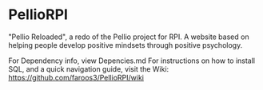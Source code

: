 # PellioRPI
"Pellio Reloaded", a redo of the Pellio project for RPI. A website based on helping people develop positive mindsets through positive psychology. 

For Dependency info, view Depencies.md
For instructions on how to install SQL, and a quick navigation guide, visit the Wiki: https://github.com/faroos3/PellioRPI/wiki
